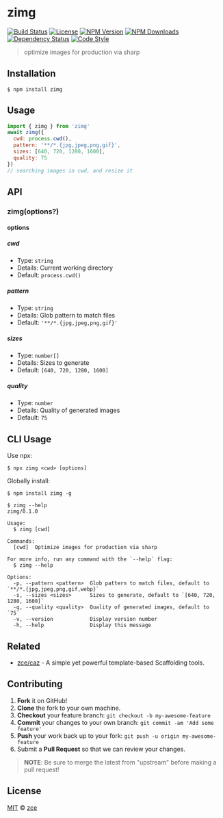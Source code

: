 # zimg

[![Build Status][actions-img]][actions-url]
[![License][license-img]][license-url]
[![NPM Version][version-img]][version-url]
[![NPM Downloads][downloads-img]][downloads-url]
[![Dependency Status][dependency-img]][dependency-url]
[![Code Style][style-img]][style-url]

> optimize images for production via sharp

## Installation

```shell
$ npm install zimg
```

## Usage

```javascript
import { zimg } from 'zimg'
await zimg({
  cwd: process.cwd(),
  pattern: '**/*.{jpg,jpeg,png,gif}',
  sizes: [640, 720, 1280, 1600],
  quality: 75
})
// searching images in cwd, and resize it
```

## API

### zimg(options?)

#### options

##### cwd

- Type: `string`
- Details: Current working directory
- Default: `process.cwd()`

##### pattern

- Type: `string`
- Details: Glob pattern to match files
- Default: `'**/*.{jpg,jpeg,png,gif}'`

##### sizes

- Type: `number[]`
- Details: Sizes to generate
- Default: `[640, 720, 1280, 1600]`

##### quality

- Type: `number`
- Details: Quality of generated images
- Default: `75`

## CLI Usage

Use npx:

```shell
$ npx zimg <cwd> [options]
```

Globally install:

```shell
$ npm install zimg -g
```

```shell
$ zimg --help
zimg/0.1.0

Usage:
  $ zimg [cwd]

Commands:
  [cwd]  Optimize images for production via sharp

For more info, run any command with the `--help` flag:
  $ zimg --help

Options:
  -p, --pattern <pattern>  Glob pattern to match files, default to `**/*.{jpg,jpeg,png,gif,webp}`
  -s, --sizes <sizes>      Sizes to generate, default to `[640, 720, 1280, 1600]`
  -q, --quality <quality>  Quality of generated images, default to `75`
  -v, --version            Display version number
  -h, --help               Display this message
```

## Related

- [zce/caz](https://github.com/zce/caz) - A simple yet powerful template-based Scaffolding tools.

## Contributing

1. **Fork** it on GitHub!
2. **Clone** the fork to your own machine.
3. **Checkout** your feature branch: `git checkout -b my-awesome-feature`
4. **Commit** your changes to your own branch: `git commit -am 'Add some feature'`
5. **Push** your work back up to your fork: `git push -u origin my-awesome-feature`
6. Submit a **Pull Request** so that we can review your changes.

> **NOTE**: Be sure to merge the latest from "upstream" before making a pull request!

## License

[MIT](license) &copy; [zce](https://zce.me)

[actions-img]: https://img.shields.io/github/actions/workflow/status/zce/zimg/main.yml
[actions-url]: https://github.com/zce/zimg/actions
[license-img]: https://img.shields.io/github/license/zce/zimg
[license-url]: https://github.com/zce/zimg/blob/master/license
[version-img]: https://img.shields.io/npm/v/zimg
[version-url]: https://npm.im/zimg
[downloads-img]: https://img.shields.io/npm/dm/zimg
[downloads-url]: https://npm.im/zimg
[dependency-img]: https://img.shields.io/librariesio/github/zce/zimg
[dependency-url]: https://github.com/zce/zimg
[style-img]: https://img.shields.io/badge/code_style-standard-brightgreen
[style-url]: https://standardjs.com
